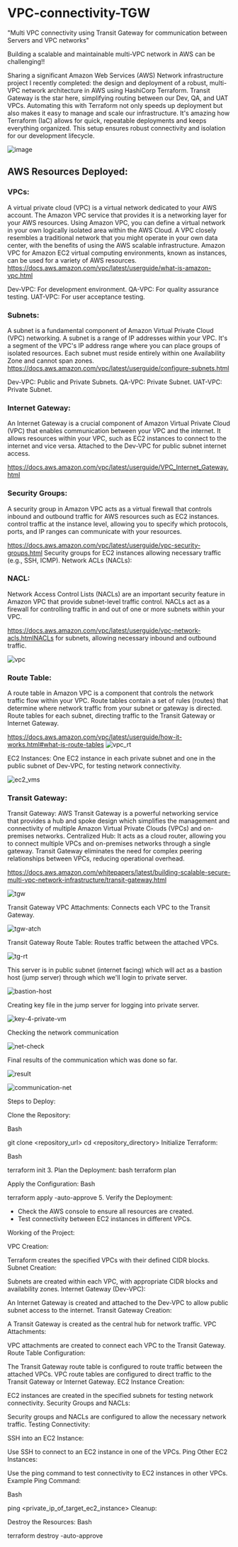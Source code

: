 # VPC-connectivity-TGW
"Multi VPC connectivity using Transit Gateway for communication between Servers and VPC networks"

Building a scalable and maintainable multi-VPC network in AWS can be challenging!!

Sharing a significant Amazon Web Services (AWS) Network infrastructure project I recently completed: the design and deployment of a robust, multi-VPC network architecture in AWS using HashiCorp Terraform. 
Transit Gateway is the star here, simplifying routing between our Dev, QA, and UAT VPCs. Automating this with Terraform not only speeds up deployment but also makes it easy to manage and scale our infrastructure. It's amazing how Terraform (IaC) allows for quick, repeatable deployments and keeps everything organized. This setup ensures robust connectivity and isolation for our development lifecycle.

![image](https://github.com/user-attachments/assets/0d3dd927-7d5d-4f99-ae46-a58dbc3eeb75)

## AWS Resources Deployed:

### VPCs: 
A virtual private cloud (VPC) is a virtual network dedicated to your AWS account. The Amazon VPC service that provides it is a networking layer for your AWS resources. Using Amazon VPC, you can define a virtual network in your own logically isolated area within the AWS Cloud. A VPC closely resembles a traditional network that you might operate in your own data center, with the benefits of using the AWS scalable infrastructure. Amazon VPC for Amazon EC2 virtual computing environments, known as instances, can be used for a variety of AWS resources.
https://docs.aws.amazon.com/vpc/latest/userguide/what-is-amazon-vpc.html

Dev-VPC: For development environment.
QA-VPC: For quality assurance testing.
UAT-VPC: For user acceptance testing.

### Subnets:
A subnet is a fundamental component of Amazon Virtual Private Cloud (VPC) networking. A subnet is a range of IP addresses within your VPC. It's a segment of the VPC's IP address range where you can place groups of isolated resources. Each subnet must reside entirely within one Availability Zone and cannot span zones. 
https://docs.aws.amazon.com/vpc/latest/userguide/configure-subnets.html

Dev-VPC: Public and Private Subnets.
QA-VPC: Private Subnet.
UAT-VPC: Private Subnet.

### Internet Gateway: 
An Internet Gateway is a crucial component of Amazon Virtual Private Cloud (VPC) that enables communication between your VPC and the internet. It allows resources within your VPC, such as EC2 instances to connect to the internet and vice versa. Attached to the Dev-VPC for public subnet internet access.

https://docs.aws.amazon.com/vpc/latest/userguide/VPC_Internet_Gateway.html 

### Security Groups:
A security group in Amazon VPC acts as a virtual firewall that controls inbound and outbound traffic for AWS resources such as EC2 instances. control traffic at the instance level, allowing you to specify which protocols, ports, and IP ranges can communicate with your resources.

https://docs.aws.amazon.com/vpc/latest/userguide/vpc-security-groups.html
Security groups for EC2 instances allowing necessary traffic (e.g., SSH, ICMP).
Network ACLs (NACLs):

### NACL:
Network Access Control Lists (NACLs) are an important security feature in Amazon VPC that provide subnet-level traffic control. NACLs act as a firewall for controlling traffic in and out of one or more subnets within your VPC.

https://docs.aws.amazon.com/vpc/latest/userguide/vpc-network-acls.htmlNACLs for subnets, allowing necessary inbound and outbound traffic.

![vpc](https://github.com/user-attachments/assets/27ca839c-25f8-46eb-974e-050c9fa47580)

### Route Table:
A route table in Amazon VPC is a component that controls the network traffic flow within your VPC. Route tables contain a set of rules (routes) that determine where network traffic from your subnet or gateway is directed. Route tables for each subnet, directing traffic to the Transit Gateway or Internet Gateway.

https://docs.aws.amazon.com/vpc/latest/userguide/how-it-works.html#what-is-route-tables
![vpc_rt](https://github.com/user-attachments/assets/0767a2b9-0a3a-4039-ac56-5f9644980d66)

EC2 Instances: One EC2 instance in each private subnet and one in the public subnet of Dev-VPC, for testing network connectivity.

![ec2_vms](https://github.com/user-attachments/assets/6d607343-59a9-4e08-8d97-7dc15c536cd2)

### Transit Gateway:
Transit Gateway: AWS Transit Gateway is a powerful networking service that provides a hub and spoke design which simplifies the management and connectivity of multiple Amazon Virtual Private Clouds (VPCs) and on-premises networks. Centralized Hub: It acts as a cloud router, allowing you to connect multiple VPCs and on-premises networks through a single gateway. Transit Gateway eliminates the need for complex peering relationships between VPCs, reducing operational overhead.

https://docs.aws.amazon.com/whitepapers/latest/building-scalable-secure-multi-vpc-network-infrastructure/transit-gateway.html

![tgw](https://github.com/user-attachments/assets/10c8e884-3559-4b5f-8f81-f3ec8ee1e475)

Transit Gateway VPC Attachments: Connects each VPC to the Transit Gateway.

![tgw-atch](https://github.com/user-attachments/assets/fe4ae6ea-2d20-4e6d-afd2-f8ca58b9b8b9)

Transit Gateway Route Table: Routes traffic between the attached VPCs.

![tg-rt](https://github.com/user-attachments/assets/21b26b33-d920-41c8-8c02-f7b9daff91bf)

This server is in public subnet (internet facing) which will act as a bastion host (jump server) through which we'll login to private server.

![bastion-host](https://github.com/user-attachments/assets/dbfa7123-55e7-4b50-9ea3-ff787c41e474)

Creating key file in the jump server for logging into private server.

![key-4-private-vm](https://github.com/user-attachments/assets/30512cd0-1667-40c6-ba1f-504adfa5750f)

Checking the network communication

![net-check](https://github.com/user-attachments/assets/39f99002-5a0a-48be-a43e-3ea0bff776fa)

Final results of the communication which was done so far.

![result](https://github.com/user-attachments/assets/eb7fd193-2e9c-4ad0-8c10-5c6051dbe566)

![communication-net](https://github.com/user-attachments/assets/486857f6-7ced-4d49-825a-264248fb52b3)

Steps to Deploy:

 Clone the Repository:

Bash

git clone <repository_url>
cd <repository_directory>
 Initialize Terraform:

Bash

terraform init
3.  Plan the Deployment:
bash terraform plan   

Apply the Configuration:
Bash

terraform apply -auto-approve
5.  Verify the Deployment:
* Check the AWS console to ensure all resources are created.
* Test connectivity between EC2 instances in different VPCs.   

Working of the Project:

VPC Creation:

Terraform creates the specified VPCs with their defined CIDR blocks.
Subnet Creation:

Subnets are created within each VPC, with appropriate CIDR blocks and availability zones.
Internet Gateway (Dev-VPC):

An Internet Gateway is created and attached to the Dev-VPC to allow public subnet access to the internet.
Transit Gateway Creation:

A Transit Gateway is created as the central hub for network traffic.
VPC Attachments:

VPC attachments are created to connect each VPC to the Transit Gateway.
Route Table Configuration:

The Transit Gateway route table is configured to route traffic between the attached VPCs.
VPC route tables are configured to direct traffic to the Transit Gateway or Internet Gateway.
EC2 Instance Creation:

EC2 instances are created in the specified subnets for testing network connectivity.
Security Groups and NACLs:

Security groups and NACLs are configured to allow the necessary network traffic.
Testing Connectivity:

SSH into an EC2 Instance:

Use SSH to connect to an EC2 instance in one of the VPCs.
Ping Other EC2 Instances:

Use the ping command to test connectivity to EC2 instances in other VPCs.
Example Ping Command:

Bash

ping <private_ip_of_target_ec2_instance>
Cleanup:

Destroy the Resources:
Bash

terraform destroy -auto-approve

